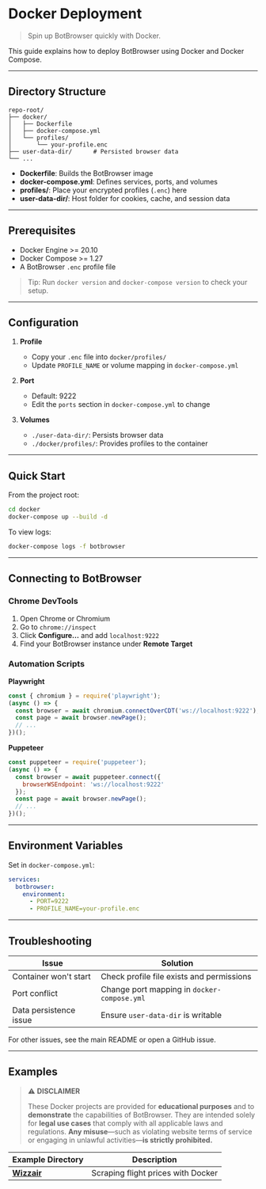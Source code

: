 # Docker Deployment

> Spin up BotBrowser quickly with Docker.

This guide explains how to deploy BotBrowser using Docker and Docker Compose.

---

## Directory Structure

```
repo-root/
├── docker/
│   ├── Dockerfile
│   ├── docker-compose.yml
│   └── profiles/
│       └── your-profile.enc
├── user-data-dir/      # Persisted browser data
└── ...
```

* **Dockerfile**: Builds the BotBrowser image
* **docker-compose.yml**: Defines services, ports, and volumes
* **profiles/**: Place your encrypted profiles (`.enc`) here
* **user-data-dir/**: Host folder for cookies, cache, and session data

---

## Prerequisites

* Docker Engine >= 20.10
* Docker Compose >= 1.27
* A BotBrowser `.enc` profile file

> Tip: Run `docker version` and `docker-compose version` to check your setup.

---

## Configuration

1. **Profile**

   * Copy your `.enc` file into `docker/profiles/`
   * Update `PROFILE_NAME` or volume mapping in `docker-compose.yml`

2. **Port**

   * Default: 9222
   * Edit the `ports` section in `docker-compose.yml` to change

3. **Volumes**

   * `./user-data-dir/`: Persists browser data
   * `./docker/profiles/`: Provides profiles to the container

---

## Quick Start

From the project root:

```bash
cd docker
docker-compose up --build -d
```

To view logs:

```bash
docker-compose logs -f botbrowser
```

---

## Connecting to BotBrowser

### Chrome DevTools

1. Open Chrome or Chromium
2. Go to `chrome://inspect`
3. Click **Configure...** and add `localhost:9222`
4. Find your BotBrowser instance under **Remote Target**

### Automation Scripts

**Playwright**

```javascript
const { chromium } = require('playwright');
(async () => {
  const browser = await chromium.connectOverCDT('ws://localhost:9222');
  const page = await browser.newPage();
  // ...
})();
```

**Puppeteer**

```javascript
const puppeteer = require('puppeteer');
(async () => {
  const browser = await puppeteer.connect({
    browserWSEndpoint: 'ws://localhost:9222'
  });
  const page = await browser.newPage();
  // ...
})();
```

---

## Environment Variables

Set in `docker-compose.yml`:

```yaml
services:
  botbrowser:
    environment:
      - PORT=9222
      - PROFILE_NAME=your-profile.enc
```

---

## Troubleshooting

| Issue                  | Solution                                    |
| ---------------------- | ------------------------------------------- |
| Container won't start  | Check profile file exists and permissions   |
| Port conflict          | Change port mapping in `docker-compose.yml` |
| Data persistence issue | Ensure `user-data-dir` is writable          |

For other issues, see the main README or open a GitHub issue.

---

## Examples

> ⚠️ **DISCLAIMER**
>
> These Docker projects are provided for **educational purposes** and to **demonstrate** the capabilities of BotBrowser. They are intended solely for **legal use cases** that comply with all applicable laws and regulations. **Any misuse**—such as violating website terms of service or engaging in unlawful activities—**is strictly prohibited.**

| Example Directory | Description                        |
| ----------------- | ---------------------------------- |
| **[Wizzair](wizzair-docker)** | Scraping flight prices with Docker |
